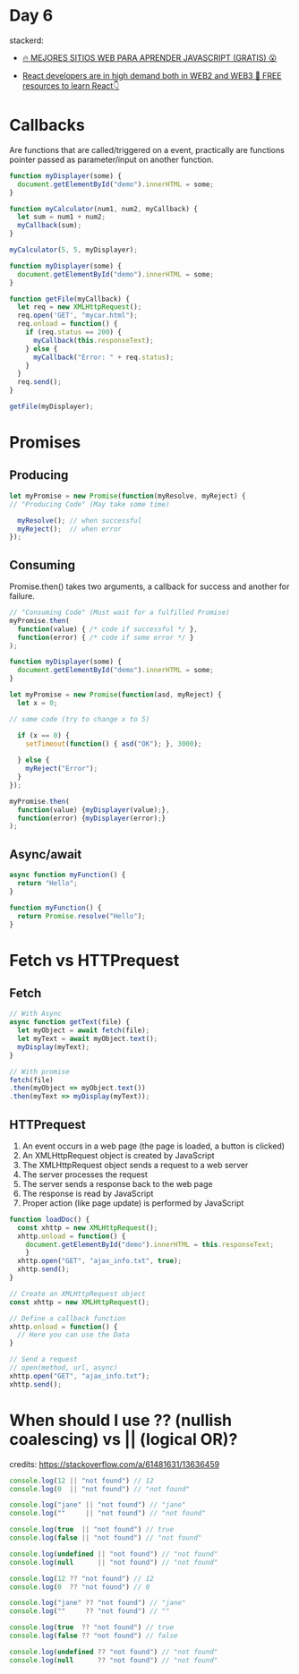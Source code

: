 # Day 6
stackerd:

* [🔥 MEJORES SITIOS WEB PARA APRENDER JAVASCRIPT (GRATIS) 😮](https://twitter.com/alexanyernas/status/1526586155633979393)


* [React developers are in high demand both in WEB2 and WEB3 🚀
FREE resources to learn React👇](https://twitter.com/Anni_Maan/status/1526424781624582144?s=20&t=UqWjOdQ0FKSRXeS6HAJkvQ)

# Callbacks
Are functions that are called/triggered on a event, practically are functions pointer passed as parameter/input on another function.

``` javascript
function myDisplayer(some) {
  document.getElementById("demo").innerHTML = some;
}

function myCalculator(num1, num2, myCallback) {
  let sum = num1 + num2;
  myCallback(sum);
}

myCalculator(5, 5, myDisplayer);
```

``` javascript
function myDisplayer(some) {
  document.getElementById("demo").innerHTML = some;
}

function getFile(myCallback) {
  let req = new XMLHttpRequest();
  req.open('GET', "mycar.html");
  req.onload = function() {
    if (req.status == 200) {
      myCallback(this.responseText);
    } else {
      myCallback("Error: " + req.status);
    }
  }
  req.send();
}

getFile(myDisplayer);
```

# Promises
## Producing
``` javascript
let myPromise = new Promise(function(myResolve, myReject) {
// "Producing Code" (May take some time)

  myResolve(); // when successful
  myReject();  // when error
});
```
## Consuming
Promise.then() takes two arguments, a callback for success and another for failure.
``` javascript
// "Consuming Code" (Must wait for a fulfilled Promise)
myPromise.then(
  function(value) { /* code if successful */ },
  function(error) { /* code if some error */ }
);
```

``` javascript
function myDisplayer(some) {
  document.getElementById("demo").innerHTML = some;
}

let myPromise = new Promise(function(asd, myReject) {
  let x = 0;

// some code (try to change x to 5)

  if (x == 0) {
  	setTimeout(function() { asd("OK"); }, 3000);
    
  } else {
    myReject("Error");
  }
});

myPromise.then(
  function(value) {myDisplayer(value);},
  function(error) {myDisplayer(error);}
);
```

## Async/await
``` javascript
async function myFunction() {
  return "Hello";
}
```
``` javascript
function myFunction() {
  return Promise.resolve("Hello");
}
```

# Fetch vs HTTPrequest
## Fetch
``` javascript
// With Async
async function getText(file) {
  let myObject = await fetch(file);
  let myText = await myObject.text();
  myDisplay(myText);
}

// With promise
fetch(file)
.then(myObject => myObject.text())
.then(myText => myDisplay(myText));

```
## HTTPrequest
1. An event occurs in a web page (the page is loaded, a button is clicked)
2. An XMLHttpRequest object is created by JavaScript
3. The XMLHttpRequest object sends a request to a web server
4. The server processes the request
5. The server sends a response back to the web page
6. The response is read by JavaScript
7. Proper action (like page update) is performed by JavaScript
   
``` javascript
function loadDoc() {
  const xhttp = new XMLHttpRequest();
  xhttp.onload = function() {
    document.getElementById("demo").innerHTML = this.responseText;
    }
  xhttp.open("GET", "ajax_info.txt", true);
  xhttp.send();
}
```

``` javascript
// Create an XMLHttpRequest object
const xhttp = new XMLHttpRequest();

// Define a callback function
xhttp.onload = function() {
  // Here you can use the Data
}

// Send a request
// open(method, url, async)
xhttp.open("GET", "ajax_info.txt");
xhttp.send();
```

# When should I use ?? (nullish coalescing) vs || (logical OR)?
credits: https://stackoverflow.com/a/61481631/13636459

``` javascript
console.log(12 || "not found") // 12
console.log(0  || "not found") // "not found"

console.log("jane" || "not found") // "jane"
console.log(""     || "not found") // "not found"

console.log(true  || "not found") // true
console.log(false || "not found") // "not found"

console.log(undefined || "not found") // "not found"
console.log(null      || "not found") // "not found"
```

``` javascript
console.log(12 ?? "not found") // 12
console.log(0  ?? "not found") // 0

console.log("jane" ?? "not found") // "jane"
console.log(""     ?? "not found") // ""

console.log(true  ?? "not found") // true
console.log(false ?? "not found") // false

console.log(undefined ?? "not found") // "not found"
console.log(null      ?? "not found") // "not found"
```